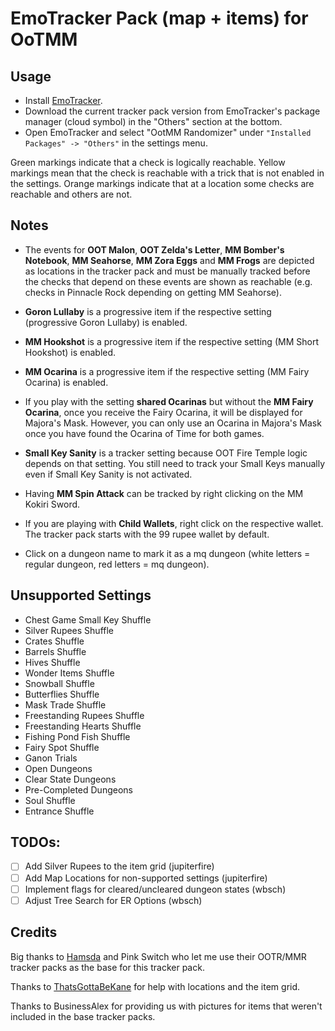 # EmoTracker Pack (map + items) for OoTMM

## Usage

- Install [EmoTracker](https://emotracker.net/download/).
- Download the current tracker pack version from EmoTracker's package manager (cloud symbol) in the "Others" section at the bottom.
- Open EmoTracker and select "OotMM Randomizer" under `"Installed Packages" -> "Others"` in the settings menu.

Green markings indicate that a check is logically reachable. Yellow markings mean that the check is reachable with a trick that is not enabled in the settings. Orange markings indicate that at a location some checks are reachable and others are not.

## Notes

- The events for **OOT Malon**, **OOT Zelda's Letter**, **MM Bomber's Notebook**, **MM Seahorse**, **MM Zora Eggs** and **MM Frogs** are depicted as locations in the tracker pack and must be manually tracked before the checks that depend on these events are shown as reachable (e.g. checks in Pinnacle Rock depending on getting MM Seahorse).

- **Goron Lullaby** is a progressive item if the respective setting (progressive Goron Lullaby) is enabled.

- **MM Hookshot** is a progressive item if the respective setting (MM Short Hookshot) is enabled.

- **MM Ocarina** is a progressive item if the respective setting (MM Fairy Ocarina) is enabled.

- If you play with the setting **shared Ocarinas** but without the **MM Fairy Ocarina**, once you receive the Fairy Ocarina, it will be displayed for Majora's Mask. However, you can only use an Ocarina in Majora's Mask once you have found the Ocarina of Time for both games.

- **Small Key Sanity** is a tracker setting because OOT Fire Temple logic depends on that setting. You still need to track your Small Keys manually even if Small Key Sanity is not activated.

- Having **MM Spin Attack** can be tracked by right clicking on the MM Kokiri Sword.

- If you are playing with **Child Wallets**, right click on the respective wallet. The tracker pack starts with the 99 rupee wallet by default.

- Click on a dungeon name to mark it as a mq dungeon (white letters = regular dungeon, red letters = mq dungeon).

## Unsupported Settings

- Chest Game Small Key Shuffle
- Silver Rupees Shuffle
- Crates Shuffle
- Barrels Shuffle
- Hives Shuffle
- Wonder Items Shuffle
- Snowball Shuffle
- Butterflies Shuffle
- Mask Trade Shuffle
- Freestanding Rupees Shuffle
- Freestanding Hearts Shuffle
- Fishing Pond Fish Shuffle
- Fairy Spot Shuffle
- Ganon Trials
- Open Dungeons
- Clear State Dungeons
- Pre-Completed Dungeons
- Soul Shuffle
- Entrance Shuffle

## TODOs:

- [ ] Add Silver Rupees to the item grid (jupiterfire)
- [ ] Add Map Locations for non-supported settings (jupiterfire)
- [ ] Implement flags for cleared/uncleared dungeon states (wbsch)
- [ ] Adjust Tree Search for ER Options (wbsch)

## Credits

Big thanks to [Hamsda](https://github.com/Hamsda/EmoTrackerPacks) and Pink Switch who let me use their OOTR/MMR tracker packs as the base for this tracker pack.

Thanks to [ThatsGottaBeKane](https://github.com/ThatsGottaBeKane) for help with locations and the item grid.

Thanks to BusinessAlex for providing us with pictures for items that weren't included in the base tracker packs.
